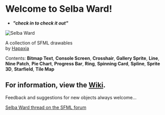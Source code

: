 # Welcome to Selba Ward!
- **_"check in to check it out"_**

![Selba Ward](http://i.imgur.com/0k0um5B.jpg)

A collection of SFML drawables  
by [Hapaxia](http://github.com/Hapaxia)

Contents: **Bitmap Text**, **Console Screen**, **Crosshair**, **Gallery Sprite**, **Line**, **Nine Patch**, **Pie Chart**, **Progress Bar**, **Ring**, **Spinning Card**, **Spline**, **Sprite 3D**, **Starfield**, **Tile Map**

## For information, view the [Wiki].

Feedback and suggestions for new objects always welcome...

[Selba Ward thread on the SFML forum][SFMLForumSelbaWard]

[Wiki]: https://github.com/Hapaxia/SelbaWard/wiki
[SFMLForumSelbaWard]: http://en.sfml-dev.org/forums/index.php?topic=19496.0
